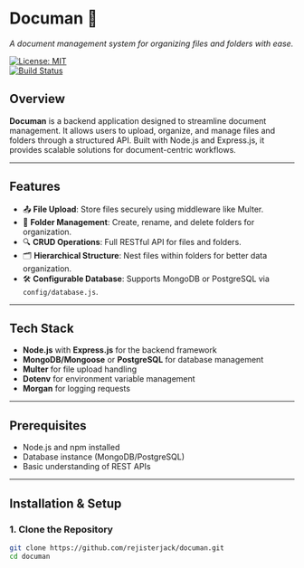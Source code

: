 # Documan 📁  
*A document management system for organizing files and folders with ease.*

[![License: MIT](https://img.shields.io/badge/License-MIT-green.svg)](https://opensource.org/licenses/MIT)   
[![Build Status](https://img.shields.io/github/workflow/status/yourusername/documan/Node.js%20CI)](https://github.com/yourusername/documan/actions) 

## Overview  
**Documan** is a backend application designed to streamline document management. It allows users to upload, organize, and manage files and folders through a structured API. Built with Node.js and Express.js, it provides scalable solutions for document-centric workflows.

---

## Features  
- 📤 **File Upload**: Store files securely using middleware like Multer.  
- 📁 **Folder Management**: Create, rename, and delete folders for organization.  
- 🔍 **CRUD Operations**: Full RESTful API for files and folders.  
- 🗂 **Hierarchical Structure**: Nest files within folders for better data organization.  
- 🛠 **Configurable Database**: Supports MongoDB or PostgreSQL via `config/database.js`.  

---

## Tech Stack  
- **Node.js** with **Express.js** for the backend framework  
- **MongoDB/Mongoose** or **PostgreSQL** for database management  
- **Multer** for file upload handling  
- **Dotenv** for environment variable management  
- **Morgan** for logging requests  

---

## Prerequisites  
- Node.js and npm installed  
- Database instance (MongoDB/PostgreSQL)  
- Basic understanding of REST APIs  

---

## Installation & Setup  

### 1. Clone the Repository  
```bash
git clone https://github.com/rejisterjack/documan.git 
cd documan
